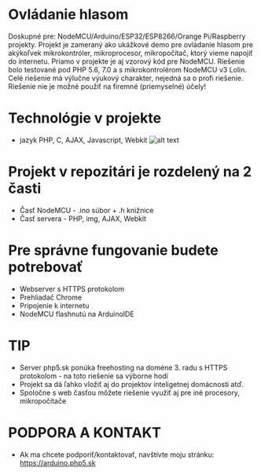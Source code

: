 # Ovládanie hlasom 
Doskupné pre: NodeMCU/Arduino/ESP32/ESP8266/Orange Pi/Raspberry projekty.
Projekt je zameraný ako ukážkové demo pre ovládanie hlasom pre akýkoľvek mikrokontróler, mikroprocesor, mikropočítač, ktorý vieme napojiť do internetu. Priamo v projekte je aj vzorový kód pre NodeMCU. Riešenie bolo testované pod PHP 5.6, 7.0 a s mikrokontrolérom NodeMCU v3 Lolin. Celé riešenie má výlučne výukový charakter, nejedná sa o profi riešenie. Riešenie nie je možné použiť na firemné (priemyselné) účely!
# Technológie v projekte
* jazyk PHP, C, AJAX, Javascript, Webkit
![alt text](http://www.veramate.com/Content/images/VeraMate/voice-control.png)
# Projekt v repozitári je rozdelený na 2 časti
* Časť NodeMCU - .ino súbor + .h knižnice
* Časť servera - PHP, img, AJAX, Webkit
# Pre správne fungovanie budete potrebovať
* Webserver s HTTPS protokolom
* Prehliadač Chrome
* Pripojenie k internetu
* NodeMCU flashnutú na ArduinoIDE
# TIP
* Server php5.sk ponúka freehosting na doméne 3. radu s HTTPS protokolom - na toto riešenie sa výborne hodí
* Projekt sa dá ľahko vložiť aj do projektov inteligetnej domácnosti atď.
* Spoločne s web časťou môžete riešenie využiť aj pre iné procesory, mikropočítače
# PODPORA A KONTAKT
* Ak ma chcete podporiť/kontaktovať, navštívte moju stránku: https://arduino.php5.sk
